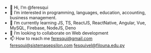 - 👋 Hi, I’m @feresqui
- 👀 I’m interested in programming, languages, education, accounting, business management.
- 🌱 I’m currently learning JS, TS, ReactJS, ReactNative, Angular, Vue, MySQL, Firebase, NodeJS, Deno
- 💞️ I’m looking to collaborate on Web development
- 📫 How to reach me feresqui@gmail.com feresqui@sistemasepsilon.com fesquivel@filouna.edu.py

<!---
feresqui/feresqui is a ✨ special ✨ repository because its `README.md` (this file) appears on your GitHub profile.
You can click the Preview link to take a look at your changes.
--->
